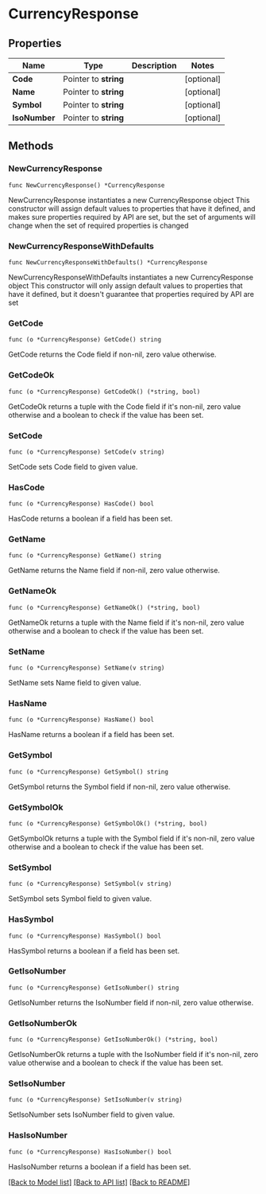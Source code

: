 # CurrencyResponse

## Properties

Name | Type | Description | Notes
------------ | ------------- | ------------- | -------------
**Code** | Pointer to **string** |  | [optional] 
**Name** | Pointer to **string** |  | [optional] 
**Symbol** | Pointer to **string** |  | [optional] 
**IsoNumber** | Pointer to **string** |  | [optional] 

## Methods

### NewCurrencyResponse

`func NewCurrencyResponse() *CurrencyResponse`

NewCurrencyResponse instantiates a new CurrencyResponse object
This constructor will assign default values to properties that have it defined,
and makes sure properties required by API are set, but the set of arguments
will change when the set of required properties is changed

### NewCurrencyResponseWithDefaults

`func NewCurrencyResponseWithDefaults() *CurrencyResponse`

NewCurrencyResponseWithDefaults instantiates a new CurrencyResponse object
This constructor will only assign default values to properties that have it defined,
but it doesn't guarantee that properties required by API are set

### GetCode

`func (o *CurrencyResponse) GetCode() string`

GetCode returns the Code field if non-nil, zero value otherwise.

### GetCodeOk

`func (o *CurrencyResponse) GetCodeOk() (*string, bool)`

GetCodeOk returns a tuple with the Code field if it's non-nil, zero value otherwise
and a boolean to check if the value has been set.

### SetCode

`func (o *CurrencyResponse) SetCode(v string)`

SetCode sets Code field to given value.

### HasCode

`func (o *CurrencyResponse) HasCode() bool`

HasCode returns a boolean if a field has been set.

### GetName

`func (o *CurrencyResponse) GetName() string`

GetName returns the Name field if non-nil, zero value otherwise.

### GetNameOk

`func (o *CurrencyResponse) GetNameOk() (*string, bool)`

GetNameOk returns a tuple with the Name field if it's non-nil, zero value otherwise
and a boolean to check if the value has been set.

### SetName

`func (o *CurrencyResponse) SetName(v string)`

SetName sets Name field to given value.

### HasName

`func (o *CurrencyResponse) HasName() bool`

HasName returns a boolean if a field has been set.

### GetSymbol

`func (o *CurrencyResponse) GetSymbol() string`

GetSymbol returns the Symbol field if non-nil, zero value otherwise.

### GetSymbolOk

`func (o *CurrencyResponse) GetSymbolOk() (*string, bool)`

GetSymbolOk returns a tuple with the Symbol field if it's non-nil, zero value otherwise
and a boolean to check if the value has been set.

### SetSymbol

`func (o *CurrencyResponse) SetSymbol(v string)`

SetSymbol sets Symbol field to given value.

### HasSymbol

`func (o *CurrencyResponse) HasSymbol() bool`

HasSymbol returns a boolean if a field has been set.

### GetIsoNumber

`func (o *CurrencyResponse) GetIsoNumber() string`

GetIsoNumber returns the IsoNumber field if non-nil, zero value otherwise.

### GetIsoNumberOk

`func (o *CurrencyResponse) GetIsoNumberOk() (*string, bool)`

GetIsoNumberOk returns a tuple with the IsoNumber field if it's non-nil, zero value otherwise
and a boolean to check if the value has been set.

### SetIsoNumber

`func (o *CurrencyResponse) SetIsoNumber(v string)`

SetIsoNumber sets IsoNumber field to given value.

### HasIsoNumber

`func (o *CurrencyResponse) HasIsoNumber() bool`

HasIsoNumber returns a boolean if a field has been set.


[[Back to Model list]](../README.md#documentation-for-models) [[Back to API list]](../README.md#documentation-for-api-endpoints) [[Back to README]](../README.md)


